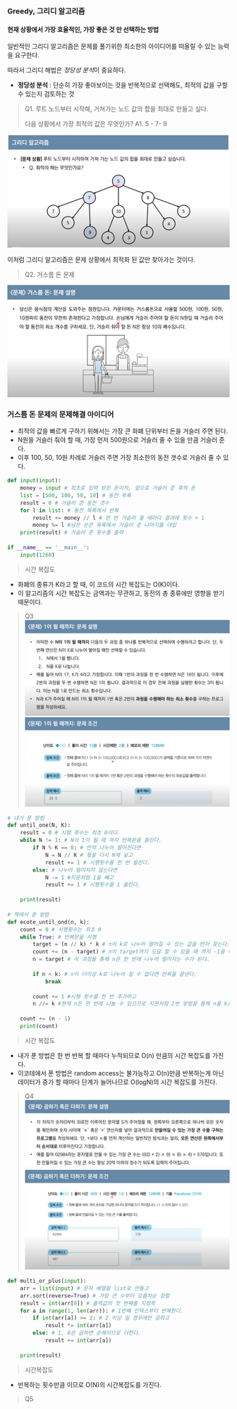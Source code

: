 ### Greedy, 그리디 알고리즘
#### 현재 상황에서 가장 효율적인, 가장 좋은 것 만 선택하는 방법

일반적인 그리디 알고리즘은 문제를 풀기위한 최소한의 아이디어를 떠올릴 수 있는 능력을 요구한다.

따라서 그리디 해법은 *정당성 분석*이 중요하다.
- **정당성 분석** : 단순히 가장 좋아보이는 것을 반복적으로 선택해도, 최적의 값을 구할 수 있는지 검토하는 것

> Q1. 루트 노드부터 시작해, 거쳐가는 노드 값의 합을 최대로 만들고 싶다.
> 
> 다음 상황에서 가장 최적의 값은 무엇인가?
> A1. 5 - 7- 9
 
![greedy1.png](greedy1.png)

이처럼 그리디 알고리즘은 문제 상황에서 최적화 된 값만 찾아가는 것이다.


> Q2. 거스름 돈 문제

![greedy2.png](greedy2.png)

### 거스름 돈 문제의 문제해결 아이디어
- 최적의 값을 빠르게 구하기 위해서는 가장 큰 화폐 단위부터 돈을 거슬러 주면 된다.
- N원을 거슬러 줘야 할 때, 가장 먼저 500원으로 거슬러 줄 수 있을 만큼 거슬러 준다.
- 이후 100, 50, 10원 차례로 거슬러 주면 가장 최소한의 동전 갯수로 거슬러 줄 수 있다.

```python
def input(input):
    money = input # 최초로 입력 받은 돈이자, 앞으로 거슬러 준 후의 돈
    list = [500, 100, 50, 10] # 동전 목록
    result = 0 # 거슬러 준 동전 갯수
    for l in list: # 동전 목록에서 반복
        result += money // l # 한 번 거슬러 줄 때마다 결과에 횟수 + 1
        money %= l #남은 돈은 목록에서 거슬러 준 나머지를 대입
    print(result) # 거슬러 준 횟수를 출력

if __name__ == '__main__':
    input(1260)
```

> 시간 복잡도

- 화폐의 종류가 K라고 할 때, 이 코드의 시간 복잡도는 O(K)이다.
- 이 알고리즘의 시간 복잡도는 금액과는 무관하고, 동전의 총 종류에만 영향을 받기 때문이다.

> Q3
![greedy3.png](greedy3.png)
![greedy4.png](greedy4.png)
```python
# 내가 푼 방법
def until_one(N, K):
    result = 0 # 시행 횟수는 최초 0이다.
    while N != 1: # N이 1이 될 때 까지 반복문을 돌린다.
        if N % K == 0: # 만약 나누어 떨어진다면
            N = N // K # 몫을 다시 N에 넣고
            result += 1 # 시행횟수를 한 번 올린다.
        else: # 나누어 떨어지지 않는다면
            N -= 1 #지문처럼 1을 빼고
            result += 1 # 시행횟수를 1 올린다.

    print(result)

# 책에서 푼 방법
def ecote_until_ond(n, k):
    count = 0 # 시행횟수는 최초 0
    while True: # 반복문을 시행
        target = (n // k) * k # n이 k로 나누어 떨어질 수 있는 값을 먼저 찾는다.
        count += (n - target) # n이 target까지 도달 할 수 있을 때 까지 -1을 해 준다, 이 경우 17이 16이 될 때 까지의 연산
        n = target # 이 과정을 통해 n은 한 번에 나누어 떨어지는 수가 된다.
        
        if n < k: # n이 더이상 k로 나누어 질 수 없다면 반복을 끝낸다.
            break
        
        count += 1 #시행 횟수를 한 번 추가하고
        n //= k #현재 n은 한 번에 나눌 수 있으므로 지문처럼 2번 방법을 통해 n을 k로 나눈다.
        
    count += (n - 1)
    print(count)
```

> 시간 복잡도

- 내가 푼 방법은 한 번 반복 할 때마다 누적되므로 O(n) 만큼의 시간 복잡도를 가진다.
- 이코테에서 푼 방법은 random access는 불가능하고 O(n)만큼 반복하는게 아닌 데이터가 증가 할 때마다 단계가 늘어나므로 O(logN)의 시간 복잡도를 가진다.

> Q4
![greedy5.png](greedy5.png)
![greedy6.png](greedy6.png)

```python
def multi_or_plus(input):
    arr = list(input) # 문자 배열을 list로 만들고
    arr.sort(reverse=True) # 가장 큰 수부터 오름차순 정렬
    result = int(arr[0]) # 출력값의 첫 번째를 지정학
    for a in range(1, len(arr)): # 1번째 인덱스부터 반복한다.
        if int(arr[a]) >= 2: # 2 이상 일 경우에만 곱하고
            result *= int(arr[a])
        else: # 1, 0은 곱하면 손해이므로 더한다.
            result += int(arr[a])

    print(result)
```

> 시간복잡도
- 반복하는 횟수만큼 이므로 O(N)의 시간복잡도를 가진다.

> Q5
